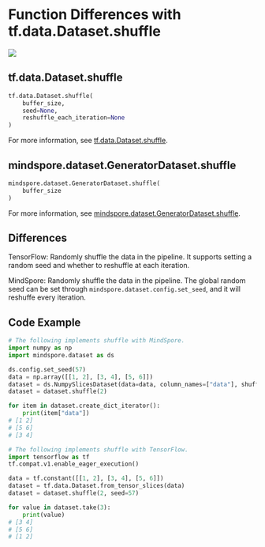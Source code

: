 # Function Differences with tf.data.Dataset.shuffle

<a href="https://gitee.com/mindspore/docs/blob/r1.10/docs/mindspore/source_en/note/api_mapping/tensorflow_diff/shuffle.md" target="_blank"><img src="https://mindspore-website.obs.cn-north-4.myhuaweicloud.com/website-images/r1.10/resource/_static/logo_source_en.png"></a>

## tf.data.Dataset.shuffle

```python
tf.data.Dataset.shuffle(
    buffer_size,
    seed=None,
    reshuffle_each_iteration=None
)
```

For more information, see [tf.data.Dataset.shuffle](https://www.tensorflow.org/versions/r1.15/api_docs/python/tf/data/Dataset#shuffle).

## mindspore.dataset.GeneratorDataset.shuffle

```python
mindspore.dataset.GeneratorDataset.shuffle(
    buffer_size
)
```

For more information, see [mindspore.dataset.GeneratorDataset.shuffle](https://mindspore.cn/docs/en/r1.10/api_python/dataset/mindspore.dataset.GeneratorDataset.html#mindspore.dataset.GeneratorDataset.shuffle).

## Differences

TensorFlow: Randomly shuffle the data in the pipeline. It supports setting a random seed and whether to reshuffle at each iteration.

MindSpore: Randomly shuffle the data in the pipeline. The global random seed can be set through `mindspore.dataset.config.set_seed`, and it will reshuffe every iteration.

## Code Example

```python
# The following implements shuffle with MindSpore.
import numpy as np
import mindspore.dataset as ds

ds.config.set_seed(57)
data = np.array([[1, 2], [3, 4], [5, 6]])
dataset = ds.NumpySlicesDataset(data=data, column_names=["data"], shuffle=False)
dataset = dataset.shuffle(2)

for item in dataset.create_dict_iterator():
    print(item["data"])
# [1 2]
# [5 6]
# [3 4]

# The following implements shuffle with TensorFlow.
import tensorflow as tf
tf.compat.v1.enable_eager_execution()

data = tf.constant([[1, 2], [3, 4], [5, 6]])
dataset = tf.data.Dataset.from_tensor_slices(data)
dataset = dataset.shuffle(2, seed=57)

for value in dataset.take(3):
    print(value)
# [3 4]
# [5 6]
# [1 2]
```
